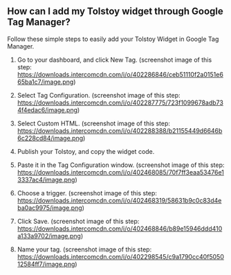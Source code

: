 ## How can I add my Tolstoy widget through Google Tag Manager?

Follow these simple steps to easily add your Tolstoy Widget in Google Tag Manager.

1. Go to your dashboard, and click New Tag. (screenshot image of this step: https://downloads.intercomcdn.com/i/o/402286846/ceb51110f2a0151e665ba1c7/image.png)
2. Select Tag Configuration. (screenshot image of this step: https://downloads.intercomcdn.com/i/o/402287775/723f1099678adb734f4edac6/image.png)
3. Select Custom HTML. (screenshot image of this step: https://downloads.intercomcdn.com/i/o/402288388/b21155449d6646b6c228cd84/image.png)
4. Publish your Tolstoy, and copy the widget code. 
 ​
​<script> window.tolstoyAppKey="(REPLACE WITH YOUR APPKEY)"; var s = document.createElement("script"); s.type = "text/javascript"; s.async = true; s.src = "https://widget.gotolstoy.com/widget/widget.js"; document.head,appendChild(s); </script>​

5. Paste it in the Tag Configuration window. (screenshot image of this step: https://downloads.intercomcdn.com/i/o/402468085/70f7ff3eaa53476e13337ac4/image.png)
6. Choose a trigger. (screenshot image of this step: https://downloads.intercomcdn.com/i/o/402468319/58631b9c0c83d4eba0ac9975/image.png)
7. Click Save. (screenshot image of this step: https://downloads.intercomcdn.com/i/o/402468846/b89e15946ddd410a133a9702/image.png)
8. Name your tag. (screenshot image of this step: https://downloads.intercomcdn.com/i/o/402298545/c9a1790cc40f505012584ff7/image.png)
